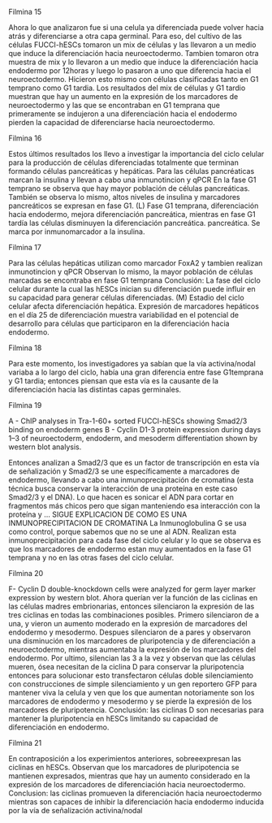 Filmina 15 

Ahora lo que analizaron fue si una celula ya diferenciada puede volver hacia atrás y diferenciarse a otra capa germinal. Para eso, del cultivo de las células FUCCI-hESCs tomaron un mix de células y las llevaron a un medio que induce la diferenciación hacia neuroectodermo. 
Tambien tomaron otra muestra de mix y lo llevaron a un medio que induce la diferenciación hacia endodermo por 12horas y luego lo pasaron a uno que diferencia hacia el neuroectodermo. Hicieron esto mismo con células clasificadas tanto en G1 temprano como G1 tardia. Los resultados del mix de células y G1 tardio muestran que hay un aumento en la expresión de los marcadores de neuroectodermo y las que se encontraban en G1 temprana que primeramente se indujeron a una diferenciación hacia el endodermo pierden la capacidad de diferenciarse hacia neuroectodermo.

Filmina 16

Estos últimos resultados los llevo a investigar la importancia del ciclo celular para la producción de células diferenciadas totalmente que terminan formando células pancreáticas y hepáticas. 
Para las células pancréaticas marcan la insulina y llevan a cabo una inmunotincion y qPCR
En la fase G1 temprano se observa que hay mayor población de células pancreáticas. También se observa lo mismo, altos niveles de insulina y marcadores pancreáticos se expresan en fase G1.
(L) Fase G1 temprana, diferenciación hacia endodermo, mejora diferenciación pancreática, mientras en fase G1 tardía las células disminuyen la diferenciación pancreática. pancreática. Se marca por inmunomarcador a la insulina. 

Filmina 17

Para las células hepáticas utilizan como marcador FoxA2 y tambien realizan inmunotincion y qPCR Observan lo mismo, la mayor población de células marcadas se encontraba en fase G1 temprana
Conclusión: La fase del ciclo celular durante la cual las hESCs inician su diferenciación puede influir en su capacidad para generar células diferenciadas.
(M) Estadio del ciclo celular afecta diferenciación hepática. Expresión de marcadores hepáticos en el día 25 de diferenciación muestra variabilidad en el potencial de desarrollo para células que participaron en la diferenciación hacia endodermo.

Filmina 18

Para este momento, los investigadores ya sabían que la vía activina/nodal variaba a lo largo del ciclo, había una gran diferencia entre fase G1temprana y G1 tardia; entonces piensan que esta vía es la causante de la diferenciación hacia las distintas capas germinales.

Filmina 19

A -  ChIP analyses in Tra-1-60+ sorted FUCCI-hESCs showing Smad2/3 binding on endoderm genes
B - Cyclin D1-3 protein expression during days 1–3 of neuroectoderm, endoderm, and mesoderm differentiation shown by western blot analysis.


Entonces analizan a Smad2/3 que es un factor de transcripción en esta vía de señalización y Smad2/3 se une específicamente a marcadores de endodermo, llevando a cabo una inmunoprecipitación de cromatina (esta técnica busca conservar la interacción de una proteína en este caso Smad2/3 y el DNA). Lo que hacen es sonicar el ADN para cortar en fragmentos más chicos pero que sigan manteniendo esa interacción con la proteína y … SIGUE EXPLICACION DE COMO ES UNA INMUNOPRECIPITACION DE CROMATINA
La Inmunoglobulina G se usa como control, porque sabemos que no se une al ADN. Realizan esta inmunoprecipitación para cada fase del ciclo celular y lo que se observa es que los marcadores de endodermo estan muy aumentados en la fase G1 temprana y no en las otras fases del ciclo celular.

Filmina 20

F- Cyclin D double-knockdown cells were analyzed for germ layer marker expression by western blot. 
Ahora querían ver la función de las ciclinas en las células madres embrionarias, entonces silenciaron la expresión de las tres ciclinas en todas las combinaciones posibles.
Primero silenciaron de a una, y vieron un aumento moderado en la expresión de marcadores del endodermo y mesodermo. Despues silenciaron de a pares y observaron una disminución en los marcadores de pluripotencia y de diferenciación a neuroectodermo, mientras aumentaba la expresión de los marcadores del endodermo. Por ultimo, silencian las 3 a la vez y observan que las células mueren, ósea necesitan de la ciclina D para conservar la pluripotencia entonces para solucionar esto transfectaron células doble silenciamiento con construcciones de simple silenciamiento y un gen reportero GFP para mantener viva la celula y ven que los que aumentan notoriamente son los marcadores de endodermo y mesodermo y se pierde la expresión de los marcadores de pluripotencia.
 Conclusión: las ciclinas D son necesarias para mantener la pluripotencia en hESCs limitando su capacidad de diferenciación en endodermo.

Filmina 21

En contraposición a los experimientos anteriores, sobreeexpresan las ciclinas en hESCs.
Observan que los marcadores de pluripotencia se mantienen expresados, mientras que hay un aumento considerado en la expresión de los marcadores de diferenciación hacia neuroectodermo.
 Conclusion: las ciclinas promueven la diferenciación hacia neuroectodermo mientras son capaces de inhibir la diferenciación hacia endodermo inducida por la vía de señalización activina/nodal
